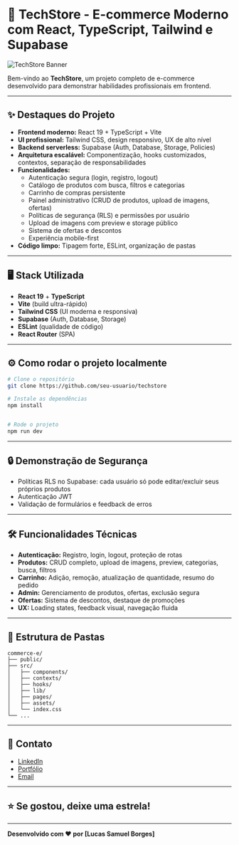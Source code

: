 # 🚀 TechStore - E-commerce Moderno com React, TypeScript, Tailwind e Supabase

![TechStore Banner](public/icon.png)

Bem-vindo ao **TechStore**, um projeto completo de e-commerce desenvolvido para demonstrar habilidades profissionais em frontend.

---

## ✨ **Destaques do Projeto**

- **Frontend moderno:** React 19 + TypeScript + Vite
- **UI profissional:** Tailwind CSS, design responsivo, UX de alto nível
- **Backend serverless:** Supabase (Auth, Database, Storage, Policies)
- **Arquitetura escalável:** Componentização, hooks customizados, contextos, separação de responsabilidades
- **Funcionalidades:**
  - Autenticação segura (login, registro, logout)
  - Catálogo de produtos com busca, filtros e categorias
  - Carrinho de compras persistente
  - Painel administrativo (CRUD de produtos, upload de imagens, ofertas)
  - Políticas de segurança (RLS) e permissões por usuário
  - Upload de imagens com preview e storage público
  - Sistema de ofertas e descontos
  - Experiência mobile-first
- **Código limpo:** Tipagem forte, ESLint, organização de pastas

---

## 🖥️ **Stack Utilizada**

- **React 19** + **TypeScript**
- **Vite** (build ultra-rápido)
- **Tailwind CSS** (UI moderna e responsiva)
- **Supabase** (Auth, Database, Storage)
- **ESLint** (qualidade de código)
- **React Router** (SPA)

---

## ⚙️ **Como rodar o projeto localmente**

```bash
# Clone o repositório
git clone https://github.com/seu-usuario/techstore

# Instale as dependências
npm install


# Rode o projeto
npm run dev
```

---

## 🔒 **Demonstração de Segurança**

- Políticas RLS no Supabase: cada usuário só pode editar/excluir seus próprios produtos
- Autenticação JWT
- Validação de formulários e feedback de erros

---

## 🛠️ **Funcionalidades Técnicas**

- **Autenticação:** Registro, login, logout, proteção de rotas
- **Produtos:** CRUD completo, upload de imagens, preview, categorias, busca, filtros
- **Carrinho:** Adição, remoção, atualização de quantidade, resumo do pedido
- **Admin:** Gerenciamento de produtos, ofertas, exclusão segura
- **Ofertas:** Sistema de descontos, destaque de promoções
- **UX:** Loading states, feedback visual, navegação fluida

---

## 📁 **Estrutura de Pastas**

```
commerce-e/
├── public/
├── src/
│   ├── components/
│   ├── contexts/
│   ├── hooks/
│   ├── lib/
│   ├── pages/
│   ├── assets/
│   └── index.css
└── ...
```

---

## 💬 **Contato**

- [LinkedIn](https://www.linkedin.com/in/lucas-samuel-borges-b551481b8/)
- [Portfólio](https://portifolio-azure-psi-75.vercel.app/)
- [Email](lucas.samuel23borges@gmail.com)

---

## ⭐ **Se gostou, deixe uma estrela!**

---

**Desenvolvido com ❤️ por [Lucas Samuel Borges]**
